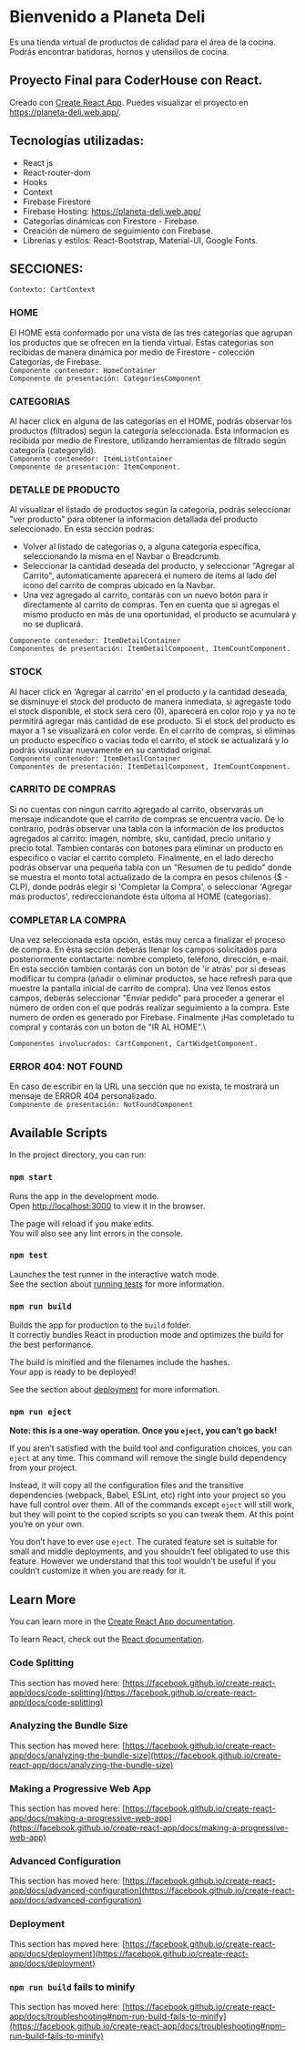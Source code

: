 # Bienvenido a Planeta Deli
Es una tienda virtual de productos de calidad para el área de la cocina.
Podrás encontrar batidoras, hornos y utensilios de cocina.

## Proyecto Final para CoderHouse con React.
Creado con [Create React App](https://github.com/facebook/create-react-app).
Puedes visualizar el proyecto en https://planeta-deli.web.app/.

## Tecnologías utilizadas:
- React js
- React-router-dom
- Hooks
- Context
- Firebase Firestore
- Firebase Hosting: https://planeta-deli.web.app/
- CategorÍas dinámicas con Firestore - Firebase.
- Creación de número de seguimiento con Firebase.
- Librerias y estilos: React-Bootstrap, Material-UI, Google Fonts.

## SECCIONES:

`Contexto: CartContext`

### HOME
El HOME está conformado por una vista de las tres categorías que agrupan los productos que se ofrecen en la tienda virtual.
Estas categorias son recibidas de manera dinámica por medio de Firestore - colección Categorías, de Firebase.\
`Componente contenedor: HomeContainer`\
`Componente de presentación: CategoriesComponent`

### CATEGORIAS
Al hacer click en alguna de las categorías en el HOME, podrás observar los productos (filtrados) según la categoría seleccionada. Esta informacion es recibida por medio de Firestore, utilizando herramientas de filtrado según categoría (categoryId).\
`Componente contenedor: ItemListContainer`\
`Componente de presentación: ItemComponent.`

### DETALLE DE PRODUCTO
Al visualizar el listado de productos según la categoría, podrás seleccionar "ver producto" para obtener la informacion detallada del producto seleccionado. En esta sección podras:
- Volver al listado de categorías o, a alguna categoria específica, seleccionando la misma en el Navbar o Breadcrumb.
- Seleccionar la cantidad deseada del producto, y seleccionar "Agregar al Carrito", automaticamente aparecerá el numero de items al lado del icono del carrito de compras ubicado en la Navbar.
- Una vez agregado al carrito, contarás con un nuevo botón para ir directamente al carrito de compras.
Ten en cuenta que si agregas el mismo producto en más de una oportunidad, el producto se acumulará y no se duplicará.

`Componente contenedor: ItemDetailContainer`\
`Componentes de presentación: ItemDetailComponent, ItemCountComponent.`

### STOCK
Al hacer click en 'Agregar al carrito' en el producto y la cantidad deseada, se disminuye el stock del producto de manera inmediata, si agregaste todo el stock disponible, el stock será cero (0), aparecerá en color rojo y ya no te permitirá agregar más cantidad de ese producto.
Si el stock del producto es mayor a 1 se visualizará en color verde.
En el carrito de compras, si eliminas un producto específico o vacias todo el carrito, el stock se actualizará y lo podrás visualizar nuevamente en su cantidad original.\
`Componente contenedor: ItemDetailContainer`\
`Componentes de presentación: ItemDetailComponent, ItemCountComponent.`

### CARRITO DE COMPRAS
Si no cuentas con ningun carrito agregado al carrito, observarás un mensaje indicandote que el carrito de compras se encuentra vacío.
De lo contrario, podrás observar una tabla con la información de los productos agregados al carrito: imagen, nombre, sku, cantidad, precio unitario y precio total.
Tambien contarás con botones para eliminar un producto en especifico o vaciar el carrito completo.
Finalmente, en el lado derecho podrás observar una pequeña tabla con un "Resumen de tu pedido" donde se muestra el monto total actualizado de la compra en pesos chilenos ($ - CLP), donde podrás elegir si 'Completar la Compra', o seleccionar 'Agregar más productos', redireccionandote ésta últoma al HOME (categorías).

### COMPLETAR LA COMPRA
Una vez seleccionada esta opción, estás muy cerca a finalizar el proceso de compra.
En ésta sección deberás llenar los campos solicitados para posteriormente contactarte: nombre completo, teléfono, dirección, e-mail. 
En esta sección tambien contarás con un botón de 'ir atrás' por si deseas modificar tu compra (añadir o eliminar productos, se hace refresh para que muestre la pantalla inicial de carrito de compra).
Una vez llenos estos campos, deberás seleccionar "Enviar pedido" para proceder a generar el número de orden con el que podrás realizar seguimiento a la compra. Este numero de orden es generado por Firebase. 
Finalmente ¡Has completado tu compra! y contarás con un boton de "IR AL HOME".\

`Componentes involucrados: CartComponent, CartWidgetComponent.`

### ERROR 404: NOT FOUND
En caso de escribir en la URL una sección que no exista, te mostrará un mensaje de ERROR 404 personalizado.\
`Componente de presentación: NotFoundComponent`


##


## Available Scripts

In the project directory, you can run:

### `npm start`

Runs the app in the development mode.\
Open [http://localhost:3000](http://localhost:3000) to view it in the browser.

The page will reload if you make edits.\
You will also see any lint errors in the console.

### `npm test`

Launches the test runner in the interactive watch mode.\
See the section about [running tests](https://facebook.github.io/create-react-app/docs/running-tests) for more information.

### `npm run build`

Builds the app for production to the `build` folder.\
It correctly bundles React in production mode and optimizes the build for the best performance.

The build is minified and the filenames include the hashes.\
Your app is ready to be deployed!

See the section about [deployment](https://facebook.github.io/create-react-app/docs/deployment) for more information.

### `npm run eject`

**Note: this is a one-way operation. Once you `eject`, you can’t go back!**

If you aren’t satisfied with the build tool and configuration choices, you can `eject` at any time. This command will remove the single build dependency from your project.

Instead, it will copy all the configuration files and the transitive dependencies (webpack, Babel, ESLint, etc) right into your project so you have full control over them. All of the commands except `eject` will still work, but they will point to the copied scripts so you can tweak them. At this point you’re on your own.

You don’t have to ever use `eject`. The curated feature set is suitable for small and middle deployments, and you shouldn’t feel obligated to use this feature. However we understand that this tool wouldn’t be useful if you couldn’t customize it when you are ready for it.

## Learn More

You can learn more in the [Create React App documentation](https://facebook.github.io/create-react-app/docs/getting-started).

To learn React, check out the [React documentation](https://reactjs.org/).

### Code Splitting

This section has moved here: [https://facebook.github.io/create-react-app/docs/code-splitting](https://facebook.github.io/create-react-app/docs/code-splitting)

### Analyzing the Bundle Size

This section has moved here: [https://facebook.github.io/create-react-app/docs/analyzing-the-bundle-size](https://facebook.github.io/create-react-app/docs/analyzing-the-bundle-size)

### Making a Progressive Web App

This section has moved here: [https://facebook.github.io/create-react-app/docs/making-a-progressive-web-app](https://facebook.github.io/create-react-app/docs/making-a-progressive-web-app)

### Advanced Configuration

This section has moved here: [https://facebook.github.io/create-react-app/docs/advanced-configuration](https://facebook.github.io/create-react-app/docs/advanced-configuration)

### Deployment

This section has moved here: [https://facebook.github.io/create-react-app/docs/deployment](https://facebook.github.io/create-react-app/docs/deployment)

### `npm run build` fails to minify

This section has moved here: [https://facebook.github.io/create-react-app/docs/troubleshooting#npm-run-build-fails-to-minify](https://facebook.github.io/create-react-app/docs/troubleshooting#npm-run-build-fails-to-minify)

